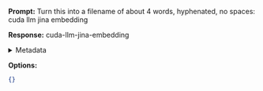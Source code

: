 **Prompt:**
Turn this into a filename of about 4 words, hyphenated, no spaces: cuda llm jina embedding

**Response:**
cuda-llm-jina-embedding

<details><summary>Metadata</summary>

- Duration: 837 ms
- Datetime: 2023-11-08T20:26:39.134973
- Model: gpt-3.5-turbo-0613

</details>

**Options:**
```json
{}
```

